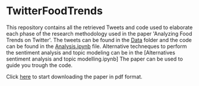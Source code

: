# TwitterFoodTrends
This repository contains all the retrieved Tweets and code used to elaborate each phase of the research methodology used in the paper 'Analyzing Food Trends on Twitter'.
The tweets can be found in the [Data](Data) folder and the code can be found in the [Analysis.ipynb](Analysis.ipynb) file. Alternative techneques to perform the sentiment analysis and topic modeling can be in the [Alternatives sentiment analysis and topic modelling.ipynb] The paper can be used to guide you trough the code. 

Click [here]() to start downloading the paper in pdf format.
